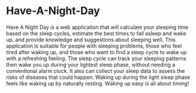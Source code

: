 # Have-A-Night-Day
 
Have A Night Day is a web application that will calculate your sleeping time based on the sleep cycles, estimate the best times to fall asleep and wake up, and provide knowledge and suggestions about sleeping well. This application is suitable for people with sleeping problems, those who feel tired after waking up, and those who want to find a sleep cycle to wake up with a refreshing feeling. The sleep cycle can track your sleeping patterns then wake you up during your lightest sleep phase, without needing a conventional alarm clock. It also can collect your sleep data to assess the risks of diseases that could happen. Waking up during the light sleep phase feels like waking up by naturally resting. Waking up easy is all about timing!

